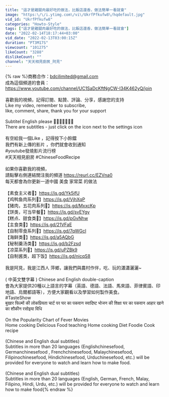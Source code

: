```yaml
---
title: "這才是雞腿肉最好吃的做法，比飯店還香，做法簡單一看就會"
image: "https:\/\/i.ytimg.com\/vi\/UkrfPfkufw8\/hqdefault.jpg"
vid_id: "UkrfPfkufw8"
categories: "Howto-Style"
tags: ["這才是雞腿肉最好吃的做法，比飯店還香，做法簡單一看就會"]
date: "2022-02-14T18:17:44+03:00"
vid_date: "2022-02-13T03:00:15Z"
duration: "PT3M17S"
viewcount: "101275"
likeCount: "3288"
dislikeCount: ""
channel: "天天相見廚房_阿見"
---
```

{% raw %}商務合作：bdcilimited@gmail.com<br />成為這個頻道的會員：<br /><a rel="nofollow" target="blank" href="https://www.youtube.com/channel/UC1SaDcKftNgCW-I34K462yQ/join">https://www.youtube.com/channel/UC1SaDcKftNgCW-I34K462yQ/join</a><br /><br />喜歡我的視頻，記得訂閱、點贊、評論、分享，感謝您的支持<br />Like my video, remember to subscribe, <br />like, comment, share, thank you for your support<br /><br />Subtitel English please 🙏🏼🙏🏼🙏🏼😭<br />There are subtitles - just click on the icon next to the settings icon<br /><br />有空給我一個Like  ，記得按下小鈴鐺<br />我們有新上傳的影片  ，你們就會收到通知<br />#youtube發燒影片流行榜<br />#天天相見廚房 #ChineseFoodRecipe <br /><br />如果你喜歡我的視頻，<br />請點擊右側連結關注我的頻道  <a rel="nofollow" target="blank" href="https://reurl.cc/EZVna0">https://reurl.cc/EZVna0</a><br />每天都會為你更新一道中國 美食 家常菜 的做法<br /><br />【素食主义者🥒】<a rel="nofollow" target="blank" href="https://is.gd/Yk5jfU">https://is.gd/Yk5jfU</a><br />【鸡鸭鱼肉系列🍖】<a rel="nofollow" target="blank" href="https://is.gd/VjhXqP">https://is.gd/VjhXqP</a><br />【猪肉，五花肉系列🥩】<a rel="nofollow" target="blank" href="https://is.gd/MxxcKp">https://is.gd/MxxcKp</a><br />【饼类，可当早餐🥟】<a rel="nofollow" target="blank" href="https://is.gd/svEYgy">https://is.gd/svEYgy</a><br />【糕点、甜食类🎂】<a rel="nofollow" target="blank" href="https://is.gd/pGvNhw">https://is.gd/pGvNhw</a><br />【主食类🍝】<a rel="nofollow" target="blank" href="https://is.gd/21VFaE">https://is.gd/21VFaE</a><br />【自制零食系列🍟】<a rel="nofollow" target="blank" href="https://is.gd/7qWGcl">https://is.gd/7qWGcl</a><br />【海鲜类🦐】<a rel="nofollow" target="blank" href="https://is.gd/a5AQbG">https://is.gd/a5AQbG</a><br />【秘制羹汤类🥧】<a rel="nofollow" target="blank" href="https://is.gd/b2Fzsd">https://is.gd/b2Fzsd</a><br />【凉菜系列👻】<a rel="nofollow" target="blank" href="https://is.gd/uPZBk9">https://is.gd/uPZBk9</a><br />【自制酱类，超下饭】<a rel="nofollow" target="blank" href="https://is.gd/nicqS8">https://is.gd/nicqS8</a><br /><br />我是阿見，我是江西人 萍鄉，讓我們與農村作伴，吃、玩的瀟瀟灑灑~<br /><br />( 中英文雙字幕 ) Chinese and English double-caption<br />會為大家提供20種以上語言的字幕（英語、德語、法語、馬來語、菲律賓語、印地語、烏爾都語等），方便大家觀看以及學習如何製作美食。<br />#TasteShow<br />बुखार फिल्मों की लोकप्रियता चार्ट पर घर का पकवान स्वादिष्ट भोजन की शिक्षा घर का पकवान आहार खाने का शौकीन रसोइया विधि<br /><br />On the Popularity Chart of Fever Movies<br />Home cooking Delicious Food teaching Home cooking Diet Foodie Cook recipe<br /><br />(Chinese and English dual subtitles)<br />Subtitles in more than 20 languages ​​(Englishchinesefood, Germanchinesefood , Frenchchinesefood, Malaychinesefood, Filipinochinesefood, Hindichinesefood, Urduchinesefood, etc.) will be provided for everyone to watch and learn how to make food.<br /><br />(Chinese and English dual subtitles)<br />Subtitles in more than 20 languages ​​(English, German, French, Malay, Filipino, Hindi, Urdu, etc.) will be provided for everyone to watch and learn how to make food{% endraw %}
